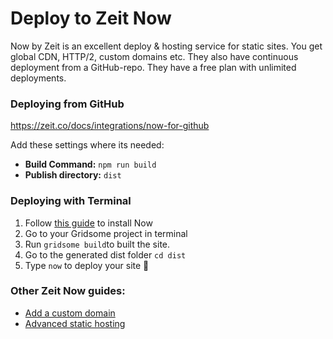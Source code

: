# Deploy to Zeit Now

Now by Zeit is an excellent deploy & hosting service for static sites. You get global CDN, HTTP/2, custom domains etc.  They also have continuous deployment from a GitHub-repo. They have a free plan with unlimited deployments.


### Deploying from GitHub
https://zeit.co/docs/integrations/now-for-github

Add these settings where its needed:

- **Build Command:** `npm run build`
- **Publish directory:** `dist`



### Deploying with Terminal

1. Follow [this guide](https://zeit.co/docs/getting-started/introduction-to-now) to install Now 
2. Go to your Gridsome project in terminal
3. Run `gridsome build`to built the site.
4. Go to the generated dist folder `cd dist`
5. Type `now` to deploy your site 🎉



### Other Zeit Now guides:

- [Add a custom domain](https://zeit.co/docs/getting-started/assign-a-domain-name)
- [Advanced static hosting](https://zeit.co/docs/static-deployments/introduction-and-deployinge)